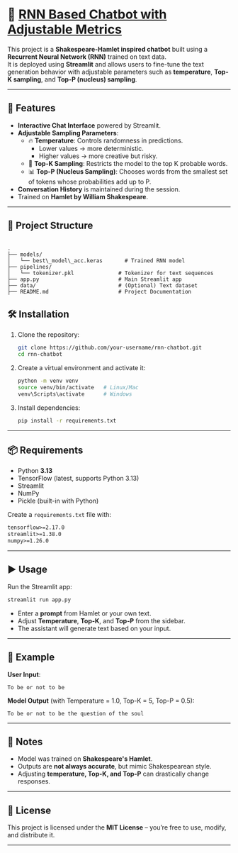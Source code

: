 # 🤖 <a href = https://rnn-project-by-muhammad-umar.streamlit.app>RNN Based Chatbot with Adjustable Metrics</a>
  
This project is a **Shakespeare-Hamlet inspired chatbot** built using a **Recurrent Neural Network (RNN)** trained on text data.  
It is deployed using **Streamlit** and allows users to fine-tune the text generation behavior with adjustable parameters such as **temperature**, **Top-K sampling**, and **Top-P (nucleus) sampling**.  

---

## 🚀 Features
- **Interactive Chat Interface** powered by Streamlit.
- **Adjustable Sampling Parameters**:
  - 🔥 **Temperature**: Controls randomness in predictions.  
    - Lower values → more deterministic.  
    - Higher values → more creative but risky.  
  - 🔢 **Top-K Sampling**: Restricts the model to the top K probable words.  
  - 📊 **Top-P (Nucleus Sampling)**: Chooses words from the smallest set of tokens whose probabilities add up to P.  
- **Conversation History** is maintained during the session.
- Trained on **Hamlet by William Shakespeare**.

---

## 📂 Project Structure

```

.
├── models/
│   └── best\_model\_acc.keras       # Trained RNN model
├── pipelines/
│   └── tokenizer.pkl              # Tokenizer for text sequences
├── app.py                         # Main Streamlit app
├── data/                          # (Optional) Text dataset
├── README.md                      # Project Documentation

````



## 🛠️ Installation
1. Clone the repository:
   ```bash
   git clone https://github.com/your-username/rnn-chatbot.git
   cd rnn-chatbot
    ```

2. Create a virtual environment and activate it:

   ``` bash
   python -m venv venv
   source venv/bin/activate   # Linux/Mac
   venv\Scripts\activate      # Windows
   ```

3. Install dependencies:

   ``` bash
   pip install -r requirements.txt
   ```

---

## 📦 Requirements

* Python **3.13**
* TensorFlow (latest, supports Python 3.13)
* Streamlit
* NumPy
* Pickle (built-in with Python)

Create a `requirements.txt` file with:

```txt
tensorflow>=2.17.0
streamlit>=1.38.0
numpy>=1.26.0
```

---

## ▶️ Usage

Run the Streamlit app:

```bash
streamlit run app.py
```

* Enter a **prompt** from Hamlet or your own text.
* Adjust **Temperature**, **Top-K**, and **Top-P** from the sidebar.
* The assistant will generate text based on your input.

---

## 📜 Example

**User Input**:

```
To be or not to be
```

**Model Output** (with Temperature = 1.0, Top-K = 5, Top-P = 0.5):

```
To be or not to be the question of the soul
```

---

## 📌 Notes

* Model was trained on **Shakespeare's Hamlet**.
* Outputs are **not always accurate**, but mimic Shakespearean style.
* Adjusting **temperature, Top-K, and Top-P** can drastically change responses.

---

## 📜 License

This project is licensed under the **MIT License** – you’re free to use, modify, and distribute it.

---

